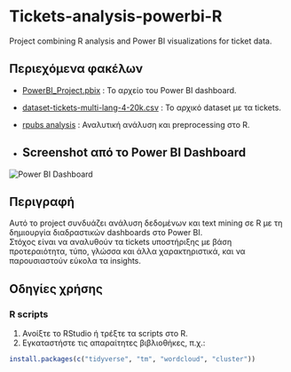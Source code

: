 # Tickets-analysis-powerbi-R

Project combining R analysis and Power BI visualizations for ticket data.

## Περιεχόμενα φακέλων

- [PowerBI_Project.pbix](./PowerBI_Project.pbix) : Το αρχείο του Power BI dashboard.
- [dataset-tickets-multi-lang-4-20k.csv](./dataset-tickets-multi-lang-4-20k.csv) : Το αρχικό dataset με τα tickets.
- [rpubs analysis](https://rpubs.com/StefanosMan/1332157) : Αναλυτική ανάλυση και preprocessing στο R.

- ## Screenshot από το Power BI Dashboard

![Power BI Dashboard](./docs/powerbi_dashboard.png)


## Περιγραφή

Αυτό το project συνδυάζει ανάλυση δεδομένων και text mining σε R με τη δημιουργία διαδραστικών dashboards στο Power BI.  
Στόχος είναι να αναλυθούν τα tickets υποστήριξης με βάση προτεραιότητα, τύπο, γλώσσα και άλλα χαρακτηριστικά, και να παρουσιαστούν εύκολα τα insights.

## Οδηγίες χρήσης

### R scripts

1. Ανοίξτε το RStudio ή τρέξτε τα scripts στο R.
2. Εγκαταστήστε τις απαραίτητες βιβλιοθήκες, π.χ.:

```r
install.packages(c("tidyverse", "tm", "wordcloud", "cluster"))

